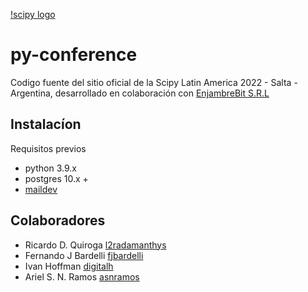 [!scipy logo](scipy-header.png)

# py-conference

Codigo fuente del sitio oficial de la Scipy Latin America 2022 - Salta - Argentina, desarrollado en colaboración con [EnjambreBit S.R.L](https://enjambrebit.com.ar)

## Instalacíon

Requisitos previos

- python 3.9.x
- postgres 10.x +
- [maildev](https://github.com/maildev/maildev)

## Colaboradores

- Ricardo D. Quiroga [l2radamanthys](https://github.com/l2radamanthys)
- Fernando J Bardelli [fjbardelli](https://github.com/fjbardelli)
- Ivan Hoffman [digitalh](https://github.com/digitalh)
- Ariel S. N. Ramos [asnramos](https://github.com/asnramos)

